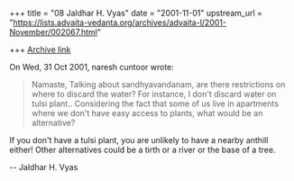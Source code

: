 +++
title = "08 Jaldhar H. Vyas"
date = "2001-11-01"
upstream_url = "https://lists.advaita-vedanta.org/archives/advaita-l/2001-November/002067.html"

+++
[Archive link](https://lists.advaita-vedanta.org/archives/advaita-l/2001-November/002067.html)

On Wed, 31 Oct 2001, naresh cuntoor wrote:

> Namaste, Talking about sandhyavandanam, are there restrictions on
> where to discard the water? For instance, I don't discard water on
> tulsi plant.. Considering the fact that some of us live in apartments
> where we don't have easy access to plants, what would be an
> alternative?
>

If you don't have a tulsi plant, you are unlikely to have a nearby anthill
either!  Other alternatives could be a tirth or a river or the base of a
tree.

--
Jaldhar H. Vyas <jaldhar at braincells.com>

